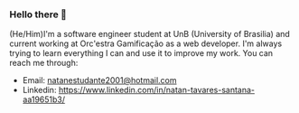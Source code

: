 ### Hello there 👋

<!--
**Neitan2001/Neitan2001** is a ✨ _special_ ✨ repository because its `README.md` (this file) appears on your GitHub profile.

Here are some ideas to get you started:

- 🔭 I’m currently working on ...
- 🌱 I’m currently learning ...
- 👯 I’m looking to collaborate on ...
- 🤔 I’m looking for help with ...
- 💬 Ask me about ...
- 📫 How to reach me: ...
- 😄 Pronouns: ...
- ⚡ Fun fact: ...
-->
(He/Him)I'm a software engineer student at UnB (University of Brasilia) and current working at Orc'estra Gamificação as a web developer. I'm always trying to learn everything I can and use it to improve my work. You can reach me through:
- Email: natanestudante2001@hotmail.com
- Linkedin: https://www.linkedin.com/in/natan-tavares-santana-aa19651b3/
